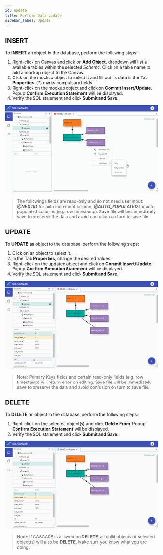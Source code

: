 ```yaml
---
id: update
title: Perform Data Update
sidebar_label: Update
---
```


## INSERT

To **INSERT** an object to the database, perform the following steps:

1. Right-click on Canvas and click on **Add Object**, dropdown will list all available tables within the selected _Schema_. Click on a table name to add a mockup object to the Canvas.
2. Click on the mockup object to select it and fill out its data in the Tab **Properties**. (**_*_**) marks compulsary fields.
3. Right-click on the mockup object and click on **Commit Insert/Update**. Popup **Confirm Execution Statement** will be displayed.
4. Verify the SQL statement and click **Submit and Save**.

<img src="./images/demo_insert.gif" alt="Demo INSERT"/>

> The followings fields are read-only and do not need user input: **_@NEXTID_** for auto increment column, **_@AUTO_POPULATED_** for auto populated columns (e.g.row timestamp).
> Save file will be immediately save to preserve the data and avoid confusion on turn to save file.

## UPDATE

To **UPDATE** an object to the database, perform the following steps:

1. Click on an object to select it.
2. In the Tab **Properties**, change the desired values.
3. Right-click on the updated object and click on **Commit Insert/Update**. Popup **Confirm Execution Statement** will be displayed.
4. Verify the SQL statement and click **Submit and Save**.

<img src="./images/demo_update.gif" alt="Demo UPDATE"/>

> Note: Primary Keys fields and certain read-only fields (e.g. row timestamp) will return error on editing.
> Save file will be immediately save to preserve the data and avoid confusion on turn to save file.

## DELETE

To **DELETE** an object to the database, perform the following steps:

1. Right-click on the selected object(s) and click **Delete From**. Popup **Confirm Execution Statement** will be displayed.
2. Verify the SQL statement and click **Submit and Save**.

<img src="./images/demo_delete.gif" alt="Demo DELETE"/>

> Note: If CASCADE is allowed on **DELETE**, all child objects of selected object(s) will also be **DELETE**. Make sure you know what you are doing.